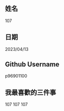 姓名
----
107

日期
----
2023/04/13

Github Username
---------------
p96901100

我最喜歡的三件事
---------------
107 107 107